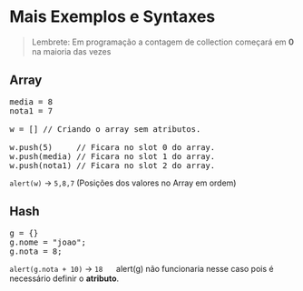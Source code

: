 # Mais Exemplos e Syntaxes

> Lembrete: Em programação a contagem de collection começará em **0** na maioria das vezes

## Array
<pre>
media = 8
nota1 = 7

w = [] // Criando o array sem atributos.

w.push(5)     // Ficara no slot 0 do array.
w.push(media) // Ficara no slot 1 do array.
w.push(nota1) // Ficara no slot 2 do array.
</pre>

`alert(w)` -> `5,8,7` (Posições dos valores no Array em ordem)

## Hash
<pre>
g = {}
g.nome = "joao";
g.nota = 8;
</pre>

`alert(g.nota + 10)` -> `18`   &nbsp;&nbsp;&nbsp;&nbsp;  alert(g) não funcionaria nesse caso pois é necessário definir o **atributo**.
